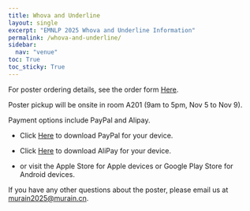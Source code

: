 ```yaml
---
title: Whova and Underline
layout: single
excerpt: "EMNLP 2025 Whova and Underline Information"
permalink: /whova-and-underline/
sidebar:
  nav: "venue"
toc: True
toc_sticky: True
---
```


For poster ordering details, see the order form [Here](https://emnlp25posterorder.mcimeetings.com/).

Poster pickup will be onsite in room A201 (9am to 5pm, Nov 5 to Nov 9).

Payment options include PayPal and Alipay.

- Click [Here](https://www.paypal.com/us/digital-wallet) to download PayPal for your device.

- Click [Here](https://render.alipay.com/p/s/download?form=chinese) to download AliPay for your device.

- or visit the Apple Store for Apple devices or Google Play Store for Android devices.

If you have any other questions about the poster, please email us at [murain2025@murain.cn](murain2025@murain.cn).
